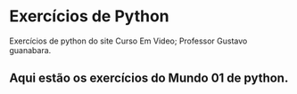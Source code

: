 # Exercícios de Python
Exercícios de python do site Curso Em Video; Professor Gustavo guanabara.
<h2>Aqui estão os exercícios do Mundo 01 de python.</h2>
